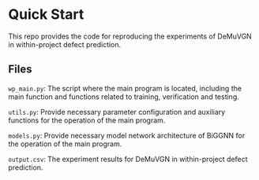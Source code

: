 # Quick Start

This repo provides the code for reproducing the experiments of DeMuVGN in within-project defect prediction.

## Files

`wp_main.py`:  The script where the main program is located, including the main function and functions related to training, verification and testing.

`utils.py`: Provide necessary parameter configuration and auxiliary functions for the operation of the main program.

`models.py`: Provide necessary model network architecture of BiGGNN for  the operation of the main program.

`output.csv`:  The experiment results for DeMuVGN in within-project defect prediction.